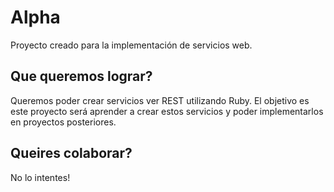 Alpha
=====
Proyecto creado para la implementación de servicios web.

Que queremos lograr?
--------------------

Queremos poder crear servicios ver REST utilizando Ruby.
El objetivo es este proyecto será aprender a crear estos servicios y poder implementarlos en proyectos posteriores.

Queires colaborar?
------------------
No lo intentes!
